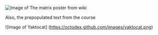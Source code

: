 ![Image of The matrix poster from wiki](https://upload.wikimedia.org/wikipedia/en/thumb/c/c1/The_Matrix_Poster.jpg/220px-The_Matrix_Poster.jpg)

Also, the prepopulated text from the course

![Image of Yaktocat] (https://octodex.github.com/images/yaktocat.png)

